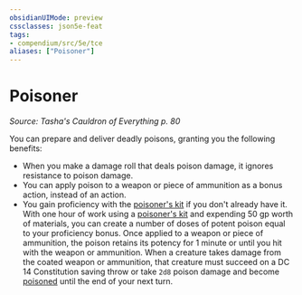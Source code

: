 ```yaml
---
obsidianUIMode: preview
cssclasses: json5e-feat
tags:
- compendium/src/5e/tce
aliases: ["Poisoner"]
---
```

# Poisoner
*Source: Tasha's Cauldron of Everything p. 80*  

You can prepare and deliver deadly poisons, granting you the following benefits:

- When you make a damage roll that deals poison damage, it ignores resistance to poison damage.  
- You can apply poison to a weapon or piece of ammunition as a bonus action, instead of an action.  
- You gain proficiency with the [poisoner's kit](poisoners-kit.md#) if you don't already have it. With one hour of work using a [poisoner's kit](poisoners-kit.md#) and expending 50 gp worth of materials, you can create a number of doses of potent poison equal to your proficiency bonus. Once applied to a weapon or piece of ammunition, the poison retains its potency for 1 minute or until you hit with the weapon or ammunition. When a creature takes damage from the coated weapon or ammunition, that creature must succeed on a DC 14 Constitution saving throw or take `2d8` poison damage and become [poisoned](../../../Rules%20&%20Options/5e%20Rules/conditions.md##poisoned) until the end of your next turn.